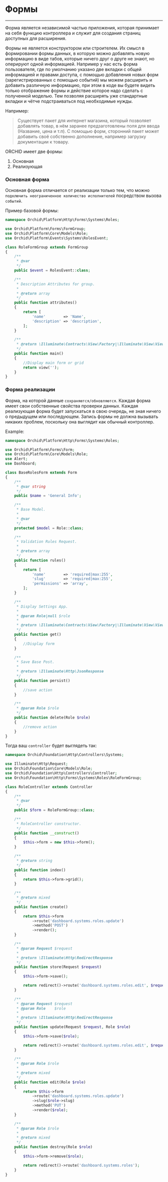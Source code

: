 # Формы
----------



Форма является независимой частью приложения, которая принимает на себя функцию контроллера и служит для создания страниц 
доступных для расширения.

Формы не является конструктором или строителем.
Их смысл в формировании формы данных, в которую можно добавлять новую информацию в виде табов, 
которые ничего друг о друге не знают, но оперируют одной информацией. 
Например у нас есть форма пользователя, где по умолчанию указано две вкладки 
с общей информацией и правами доступа, с помощью добавления новых форм 
(зарегистрированных с помощью событий) мы можем расширить и добавить различную информацию, 
при этом в коде вы будете видеть только отображение формы и действие которое надо сделать с полученной моделью. 
Тем позволяя расширять уже стандартные вкладки и чётче подстраиваться под необходимые нужды.

Например:

> Существует пакет для интернет магазина, который позволяет добавлять товар,
в нём заранее предзаготовлены поля для ввода (Название, цена и т.п). 
С помощью форм,
сторонний пакет может добавить своё собственно дополнение, например загрузку документации к товару.


ORCHID имеет две формы:

1. Основная
1. Реализующая


### Основная форма

Основная форма отличается от реализации только тем, что можно `подключить неограниченное количество исполнителей` посредством вызова `событий`.

Пример базовой формы:
```php
namespace Orchid\Platform\Http\Forms\Systems\Roles;

use Orchid\Platform\Forms\FormGroup;
use Orchid\Platform\Core\Models\Role;
use Orchid\Platform\Events\Systems\RolesEvent;

class RoleFormGroup extends FormGroup
{
    /**
     * @var
     */
    public $event = RolesEvent::class;

    /**
     * Description Attributes for group.
     *
     * @return array
     */
    public function attributes()
    {
        return [
            'name'        => 'Name',
            'description' => 'description',
        ];
    }

    /**
     * @return \Illuminate\Contracts\View\Factory|\Illuminate\View\View
     */
    public function main()
    {
        //Display main form or grid
        return view('');
    }
}

```

### Форма реализации

Форма, на которой данные `сохраняются/обновляются`. Каждая форма имеет свои собственные свойства проверки данных.
Каждая реализующая форма будет запускаться в свою очередь, не зная ничего о предыдущем или последующем.
Запись формы не должна вызывать никаких проблем, поскольку она выглядит как обычный контроллер.

Example:
```php
namespace Orchid\Platform\Http\Forms\Systems\Roles;

use Orchid\Platform\Forms\Form;
use Orchid\Platform\Core\Models\Role;
use Alert;
use Dashboard;

class BaseRolesForm extends Form
{
    /**
     * @var string
     */
    public $name = 'General Info';

    /**
     * Base Model.
     *
     * @var
     */
    protected $model = Role::class;

    /**
     * Validation Rules Request.
     *
     * @return array
     */
    public function rules()
    {
        return [
            'name'        => 'required|max:255',
            'slug'        => 'required|max:255',
            'permissions' => 'array',
        ];
    }

    /**
     * Display Settings App.
     *
     * @param Role|null $role
     *
     * @return \Illuminate\Contracts\View\Factory|\Illuminate\View\View
     */
    public function get()
    {
        //Display form
    }

    /**
     * Save Base Post.
     *
     * @return \Illuminate\Http\JsonResponse
     */
    public function persist()
    {
        //save action
    }

    /**
     * @param Role $role
     */
    public function delete(Role $role)
    {
        //remove action
    }
}

```

Тогда ваш `controller` будет выглядеть так:

```php
namespace Orchid\Foundation\Http\Controllers\Systems;

use Illuminate\Http\Request;
use Orchid\Foundation\Core\Models\Role;
use Orchid\Foundation\Http\Controllers\Controller;
use Orchid\Foundation\Http\Forms\Systems\Roles\RoleFormGroup;

class RoleController extends Controller
{
    /**
     * @var
     */
    public $form = RoleFormGroup::class;

    /**
     * RoleController constructor.
     */
    public function __construct()
    {
        $this->form = new $this->form();
    }

    /**
     * @return string
     */
    public function index()
    {
        return $this->form->grid();
    }

    /**
     * @return mixed
     */
    public function create()
    {
        return $this->form
            ->route('dashboard.systems.roles.update')
            ->method('POST')
            ->render();
    }

    /**
     * @param Request $request
     *
     * @return \Illuminate\Http\RedirectResponse
     */
    public function store(Request $request)
    {
        $this->form->save();

        return redirect()->route('dashboard.systems.roles.edit', $request->get('slug'));
    }

    /**
     * @param Request $request
     * @param Role    $role
     *
     * @return \Illuminate\Http\RedirectResponse
     */
    public function update(Request $request, Role $role)
    {
        $this->form->save($role);

        return redirect()->route('dashboard.systems.roles.edit', $request->get('slug'));
    }

    /**
     * @param Role $role
     *
     * @return mixed
     */
    public function edit(Role $role)
    {
        return $this->form
            ->route('dashboard.systems.roles.update')
            ->slug($role->slug)
            ->method('PUT')
            ->render($role);
    }

    /**
     * @param Role $role
     *
     * @return mixed
     */
    public function destroy(Role $role)
    {
        $this->form->remove($role);

        return redirect()->route('dashboard.systems.roles');
    }
}

```

